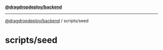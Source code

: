 [**@dragdropdeploy/backend**](../../README.md)

***

[@dragdropdeploy/backend](../../README.md) / scripts/seed

# scripts/seed
